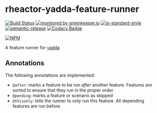 # rheactor-yadda-feature-runner

[![Build Status](https://travis-ci.org/ResourcefulHumans/rheactor-yadda-feature-runner.svg?branch=master)](https://travis-ci.org/ResourcefulHumans/rheactor-yadda-feature-runner)
[![monitored by greenkeeper.io](https://img.shields.io/badge/greenkeeper.io-monitored-brightgreen.svg)](http://greenkeeper.io/) 
[![js-standard-style](https://img.shields.io/badge/code%20style-standard-brightgreen.svg)](http://standardjs.com/)
[![semantic-release](https://img.shields.io/badge/semver-semantic%20release-e10079.svg)](https://github.com/semantic-release/semantic-release)
[![Codacy Badge](https://api.codacy.com/project/badge/Grade/684d759001d146b28ffbed5388ab9089)](https://www.codacy.com/app/ResourcefulHumans/rheactor-yadda-feature-runner?utm_source=github.com&amp;utm_medium=referral&amp;utm_content=ResourcefulHumans/rheactor-yadda-feature-runner&amp;utm_campaign=Badge_Grade)

[![NPM](https://nodei.co/npm/rheactor-yadda-feature-runner.png?downloads=true&downloadRank=true&stars=true)](https://nodei.co/npm/rheactor-yadda-feature-runner/)

A feature runner for [yadda](https://github.com/acuminous/yadda)

## Annotations

The following annotations are implemented:

 - `@after`: marks a feature to be run *after* another feature. Features are sorted to ensure that they run in the proper order. 
 - `@pending`: marks a feature or scenario as skipped
 - `@thisonly`: tells the runner to only run this feature. All depending features are run before. 
